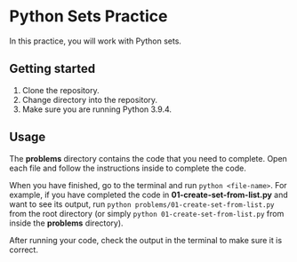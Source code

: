 # Python Sets Practice

In this practice, you will work with Python sets.

## Getting started

1. Clone the repository.
2. Change directory into the repository.
3. Make sure you are running Python 3.9.4.

## Usage

The __problems__ directory contains the code that you need to complete. Open
each file and follow the instructions inside to complete the code.

When you have finished, go to the terminal and run `python <file-name>`. For
example, if you have completed the code in __01-create-set-from-list.py__ and
want to see its output, run `python problems/01-create-set-from-list.py` from
the root directory (or simply `python 01-create-set-from-list.py` from inside
the __problems__ directory).

After running your code, check the output in the terminal to make sure it is
correct.
